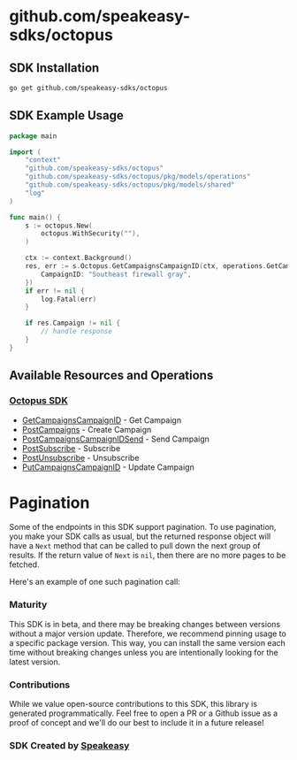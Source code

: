 # github.com/speakeasy-sdks/octopus

<!-- Start SDK Installation -->
## SDK Installation

```bash
go get github.com/speakeasy-sdks/octopus
```
<!-- End SDK Installation -->

## SDK Example Usage
<!-- Start SDK Example Usage -->
```go
package main

import (
	"context"
	"github.com/speakeasy-sdks/octopus"
	"github.com/speakeasy-sdks/octopus/pkg/models/operations"
	"github.com/speakeasy-sdks/octopus/pkg/models/shared"
	"log"
)

func main() {
	s := octopus.New(
		octopus.WithSecurity(""),
	)

	ctx := context.Background()
	res, err := s.Octopus.GetCampaignsCampaignID(ctx, operations.GetCampaignsCampaignIDRequest{
		CampaignID: "Southeast firewall gray",
	})
	if err != nil {
		log.Fatal(err)
	}

	if res.Campaign != nil {
		// handle response
	}
}

```
<!-- End SDK Example Usage -->

<!-- Start SDK Available Operations -->
## Available Resources and Operations

### [Octopus SDK](docs/sdks/octopus/README.md)

* [GetCampaignsCampaignID](docs/sdks/octopus/README.md#getcampaignscampaignid) - Get Campaign
* [PostCampaigns](docs/sdks/octopus/README.md#postcampaigns) - Create Campaign
* [PostCampaignsCampaignIDSend](docs/sdks/octopus/README.md#postcampaignscampaignidsend) - Send Campaign
* [PostSubscribe](docs/sdks/octopus/README.md#postsubscribe) - Subscribe
* [PostUnsubscribe](docs/sdks/octopus/README.md#postunsubscribe) - Unsubscribe
* [PutCampaignsCampaignID](docs/sdks/octopus/README.md#putcampaignscampaignid) - Update Campaign
<!-- End SDK Available Operations -->



<!-- Start Dev Containers -->

<!-- End Dev Containers -->



<!-- Start Pagination -->
# Pagination

Some of the endpoints in this SDK support pagination. To use pagination, you make your SDK calls as usual, but the
returned response object will have a `Next` method that can be called to pull down the next group of results. If the
return value of `Next` is `nil`, then there are no more pages to be fetched.

Here's an example of one such pagination call:
<!-- End Pagination -->



<!-- Start Go Types -->

<!-- End Go Types -->

<!-- Placeholder for Future Speakeasy SDK Sections -->



### Maturity

This SDK is in beta, and there may be breaking changes between versions without a major version update. Therefore, we recommend pinning usage
to a specific package version. This way, you can install the same version each time without breaking changes unless you are intentionally
looking for the latest version.

### Contributions

While we value open-source contributions to this SDK, this library is generated programmatically.
Feel free to open a PR or a Github issue as a proof of concept and we'll do our best to include it in a future release!

### SDK Created by [Speakeasy](https://docs.speakeasyapi.dev/docs/using-speakeasy/client-sdks)
